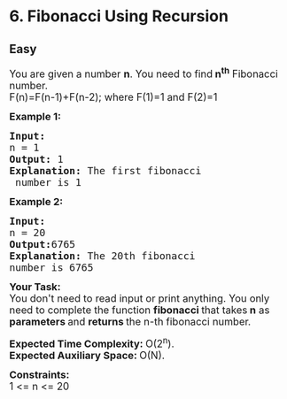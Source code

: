 # 6. Fibonacci Using Recursion
## Easy
<div class="problem-statement">
                <p></p><p><span style="font-size:18px">You are given a number <strong>n</strong>. You need to find<strong> n<sup>th</sup></strong> Fibonacci number.<br>
F(n)=F(n-1)+F(n-2); where F(1)=1 and F(2)=1</span></p>

<p><span style="font-size:18px"><strong>Example 1:</strong></span></p>

<pre><span style="font-size:18px"><strong>Input:
</strong>n = 1
<strong>Output: </strong>1<strong>
Explanation: </strong>The first fibonacci
 number is 1
</span></pre>

<p><span style="font-size:18px"><strong>Example 2:</strong></span></p>

<pre><span style="font-size:18px"><strong>Input:
</strong>n = 20
<strong>Output:</strong>6765<strong>
Explanation: </strong>The 20th fibonacci 
number is 6765</span>
</pre>

<p><span style="font-size:18px"><strong>Your Task:</strong><br>
You don't need to read input or print anything. You only need to complete the function <strong>fibonacci </strong>that takes<strong> n</strong> as <strong>parameters </strong>and <strong>returns&nbsp;</strong>the n-th fibonacci number.</span></p>

<p><span style="font-size:18px"><strong>Expected Time Complexity:&nbsp;</strong>O(2<sup>n</sup>).<br>
<strong>Expected Auxiliary Space:&nbsp;</strong>O(N).</span></p>

<p><strong><span style="font-size:18px">Constraints: </span></strong><br>
<span style="font-size:18px">1 &lt;= n &lt;= 20</span></p>
 <p></p>
            </div>